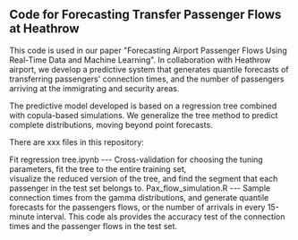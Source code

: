 ## Code for Forecasting Transfer Passenger Flows at Heathrow

This code is used in our paper "Forecasting Airport Passenger Flows Using Real-Time Data and Machine Learning". In collaboration with Heathrow airport, we develop a predictive system that generates quantile forecasts of transferring passengers' connection times, and the number of passengers arriving at the immigrating and security areas.

The predictive model developed is based on a regression tree combined with copula-based simulations. We generalize the tree method to predict complete distributions, moving beyond point forecasts.

There are xxx files in this repository: 

Fit regression tree.ipynb  ---  Cross-validation for choosing the tuning parameters, fit the tree to the entire training set,     
                                visualize the reduced version of the tree, and find the segment that each passenger in the 
                                test set belongs to.
Pax_flow_simulation.R      ---  Sample connection times from the gamma distributions, and generate quantile forecasts for the 
                                passengers flows, or the number of arrivals in every 15-minute interval. This code als 
                                provides the accuracy test of the connection times and the passenger flows in the test set.

